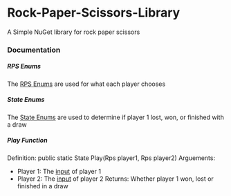 ﻿# Rock-Paper-Scissors-Library
A Simple NuGet library for rock paper scissors

### Documentation
##### RPS Enums
The [RPS Enums](https://github.com/6hundred9/Rock-Paper-Scissors-Library/blob/main/RPS.cs) are used for what each player chooses
##### State Enums
The [State Enums](https://github.com/6hundred9/Rock-Paper-Scissors-Library/blob/main/State.cs) are used to determine if player 1 lost, won, or finished with a draw
##### Play Function
Definition: public static State Play(Rps player1, Rps player2)
Arguements:
- Player 1: The [input](https://github.com/6hundred9/Rock-Paper-Scissors-Library/blob/main/RPS.cs) of player 1
- Player 2: The [input](https://github.com/6hundred9/Rock-Paper-Scissors-Library/blob/main/RPS.cs) of player 2
  Returns: Whether player 1 won, lost or finished in a draw